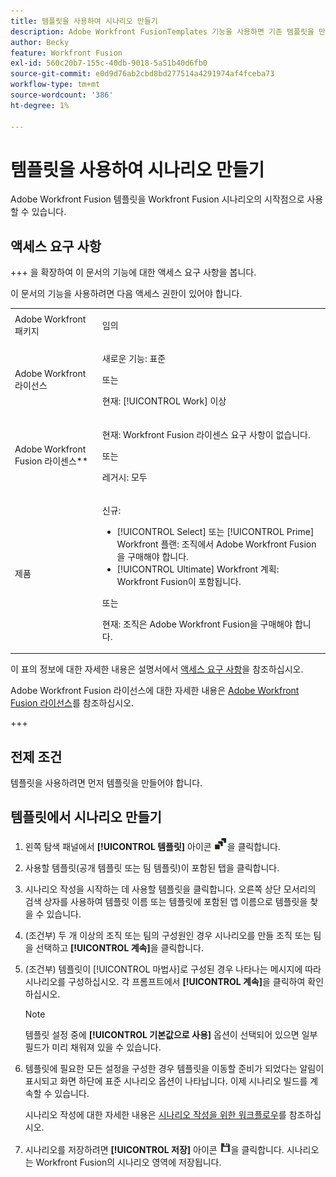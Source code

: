 ```yaml
---
title: 템플릿을 사용하여 시나리오 만들기
description: Adobe Workfront FusionTemplates 기능을 사용하면 기존 템플릿을 만들어 Workfront Fusion 시나리오의 시작점으로 사용할 수 있습니다.
author: Becky
feature: Workfront Fusion
exl-id: 560c20b7-155c-40db-9018-5a51b40d6fb0
source-git-commit: e0d9d76ab2cbd8bd277514a4291974af4fceba73
workflow-type: tm+mt
source-wordcount: '386'
ht-degree: 1%

---
```


# 템플릿을 사용하여 시나리오 만들기

Adobe Workfront Fusion 템플릿을 Workfront Fusion 시나리오의 시작점으로 사용할 수 있습니다.

## 액세스 요구 사항

+++ 을 확장하여 이 문서의 기능에 대한 액세스 요구 사항을 봅니다.

이 문서의 기능을 사용하려면 다음 액세스 권한이 있어야 합니다.

<table style="table-layout:auto">
 <col> 
 <col> 
 <tbody> 
  <tr> 
   <td role="rowheader">Adobe Workfront 패키지</td> 
   <td> <p>임의</p> </td> 
  </tr> 
  <tr data-mc-conditions=""> 
   <td role="rowheader">Adobe Workfront 라이선스</td> 
   <td> <p>새로운 기능: 표준</p><p>또는</p><p>현재: [!UICONTROL Work] 이상</p> </td> 
  </tr> 
  <tr> 
   <td role="rowheader">Adobe Workfront Fusion 라이센스**</td> 
   <td>
   <p>현재: Workfront Fusion 라이센스 요구 사항이 없습니다.</p>
   <p>또는</p>
   <p>레거시: 모두 </p>
   </td> 
  </tr> 
  <tr> 
   <td role="rowheader">제품</td> 
   <td>
   <p>신규:</p> <ul><li>[!UICONTROL Select] 또는 [!UICONTROL Prime] Workfront 플랜: 조직에서 Adobe Workfront Fusion을 구매해야 합니다.</li><li>[!UICONTROL Ultimate] Workfront 계획: Workfront Fusion이 포함됩니다.</li></ul>
   <p>또는</p>
   <p>현재: 조직은 Adobe Workfront Fusion을 구매해야 합니다.</p>
   </td> 
  </tr>
 </tbody> 
</table>

이 표의 정보에 대한 자세한 내용은 설명서에서 [액세스 요구 사항](/help/workfront-fusion/references/licenses-and-roles/access-level-requirements-in-documentation.md)을 참조하십시오.

Adobe Workfront Fusion 라이선스에 대한 자세한 내용은 [Adobe Workfront Fusion 라이선스](/help/workfront-fusion/set-up-and-manage-workfront-fusion/licensing-operations-overview/license-automation-vs-integration.md)를 참조하십시오.

+++

## 전제 조건

템플릿을 사용하려면 먼저 템플릿을 만들어야 합니다.

## 템플릿에서 시나리오 만들기

1. 왼쪽 탐색 패널에서 **[!UICONTROL 템플릿]** 아이콘 ![템플릿 아이콘](assets/templates-icon.png)을 클릭합니다.
1. 사용할 템플릿(공개 템플릿 또는 팀 템플릿)이 포함된 탭을 클릭합니다.
1. 시나리오 작성을 시작하는 데 사용할 템플릿을 클릭합니다. 오른쪽 상단 모서리의 검색 상자를 사용하여 템플릿 이름 또는 템플릿에 포함된 앱 이름으로 템플릿을 찾을 수 있습니다.
1. (조건부) 두 개 이상의 조직 또는 팀의 구성원인 경우 시나리오를 만들 조직 또는 팀을 선택하고 **[!UICONTROL 계속]**&#x200B;을 클릭합니다.
1. (조건부) 템플릿이 [!UICONTROL 마법사]로 구성된 경우 나타나는 메시지에 따라 시나리오를 구성하십시오. 각 프롬프트에서 **[!UICONTROL 계속]**&#x200B;을 클릭하여 확인하십시오.

   >[!NOTE]
   >
   >템플릿 설정 중에 **[!UICONTROL 기본값으로 사용]** 옵션이 선택되어 있으면 일부 필드가 미리 채워져 있을 수 있습니다.

1. 템플릿에 필요한 모든 설정을 구성한 경우 템플릿을 이동할 준비가 되었다는 알림이 표시되고 화면 하단에 표준 시나리오 옵션이 나타납니다. 이제 시나리오 빌드를 계속할 수 있습니다.

   시나리오 작성에 대한 자세한 내용은 [시나리오 작성을 위한 워크플로우](/help/workfront-fusion/create-scenarios/plan-a-scenario/create-a-scenario-workflow.md)를 참조하십시오.

1. 시나리오를 저장하려면 **[!UICONTROL 저장]** 아이콘 ![저장 아이콘](assets/save-icon.png)을 클릭합니다. 시나리오는 Workfront Fusion의 시나리오 영역에 저장됩니다.
